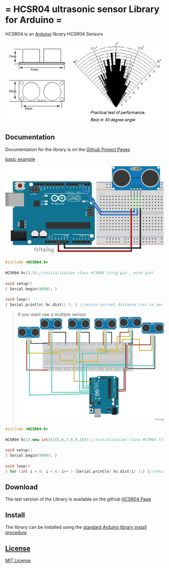 = HCSR04 ultrasonic sensor Library for Arduino =
==========
HCSR04 is an [Arduino](http://arduino.cc) library HCSR04 Sensors

![HC-SR04](HC_SR04.jpg)

Documentation
-------------
Documentation for the library is on the
[Github Project Pages](https://github.com/gamgine/HCSR04-ultrasonic-sensor-lib)

[basic example](examples/HCSR04/HCSR04.ino)

![schéma HC_SR04_cabling](examples/HCSR04/HC_SR04_cabling.jpg)
```ino
#include <HCSR04.h>

HCSR04 hc(2,3);//initialisation class HCSR04 (trig pin , echo pin)

void setup()
{ Serial.begin(9600); }

void loop() 
{ Serial.println( hc.dist() ); } //return current distance (cm) in serial
```
> if you want use a multiple sensor   
![schéma HC_SR04_multi_cabling](examples/HCSR04_multi/HC_SR04_cabling.png)
```ino
#include <HCSR04.h>

HCSR04 hc(2,new int[6]{5,6,7,8,9,10});//initialisation class HCSR04 (trig pin , echo pin)

void setup()
{ Serial.begin(9600); }

void loop()
{ for (int i = 0; i < 6; i++ ) {Serial.println( hc.dist(i) );} }//return curent distance (cm) in serial for sensor 1 to 6
```

Download
--------
The last version of the Library is available on the github
[HCSR04 Page](https://github.com/gamgine/HCSR04-ultrasonic-sensor-lib/releases) 


Install
-------
The library can be installed using the [standard Arduino library install procedure](http://arduino.cc/en/Guide/Libraries)  

[License](https://github.com/gamgine/HCSR04-ultrasonic-sensor-lib/blob/master/LICENSE)
-------
[MIT License](https://github.com/gamgine/HCSR04-ultrasonic-sensor-lib/blob/master/LICENSE)
